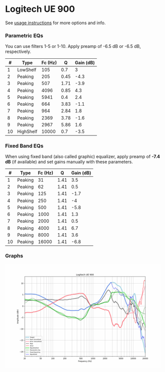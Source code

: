 # Logitech UE 900
See [usage instructions](https://github.com/jaakkopasanen/AutoEq#usage) for more options and info.

### Parametric EQs
You can use filters 1-5 or 1-10. Apply preamp of -6.5 dB or -6.5 dB, respectively.

|   # | Type      |   Fc (Hz) |    Q |   Gain (dB) |
|-----|-----------|-----------|------|-------------|
|   1 | LowShelf  |       105 | 0.7  |         3   |
|   2 | Peaking   |       205 | 0.45 |        -4.3 |
|   3 | Peaking   |       507 | 1.71 |        -3.9 |
|   4 | Peaking   |      4096 | 0.85 |         4.3 |
|   5 | Peaking   |      5941 | 0.4  |         2.4 |
|   6 | Peaking   |       664 | 3.83 |        -1.1 |
|   7 | Peaking   |       964 | 2.84 |         1.8 |
|   8 | Peaking   |      2369 | 3.78 |        -1.6 |
|   9 | Peaking   |      2967 | 5.86 |         1.6 |
|  10 | HighShelf |     10000 | 0.7  |        -3.5 |

### Fixed Band EQs
When using fixed band (also called graphic) equalizer, apply preamp of **-7.4 dB** (if available) and set gains manually with these parameters.

|   # | Type    |   Fc (Hz) |    Q |   Gain (dB) |
|-----|---------|-----------|------|-------------|
|   1 | Peaking |        31 | 1.41 |         3.5 |
|   2 | Peaking |        62 | 1.41 |         0.5 |
|   3 | Peaking |       125 | 1.41 |        -1.7 |
|   4 | Peaking |       250 | 1.41 |        -4   |
|   5 | Peaking |       500 | 1.41 |        -5.8 |
|   6 | Peaking |      1000 | 1.41 |         1.3 |
|   7 | Peaking |      2000 | 1.41 |         0.5 |
|   8 | Peaking |      4000 | 1.41 |         6.7 |
|   9 | Peaking |      8000 | 1.41 |         3.6 |
|  10 | Peaking |     16000 | 1.41 |        -6.8 |

### Graphs
![](./Logitech%20UE%20900.png)
